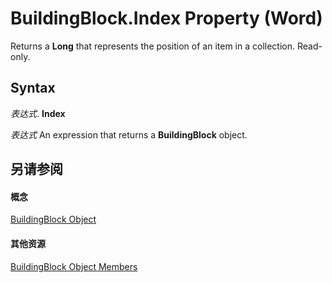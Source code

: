 
# BuildingBlock.Index Property (Word)

Returns a  **Long** that represents the position of an item in a collection. Read-only.


## Syntax

 _表达式_. **Index**

 _表达式_ An expression that returns a **BuildingBlock** object.


## 另请参阅


#### 概念


[BuildingBlock Object](2558b89f-8552-bb71-fa40-101cab2635ba.md)
#### 其他资源


[BuildingBlock Object Members](http://msdn.microsoft.com/library/56fb71a6-3ee7-77ee-eaa3-17f16692aa18%28Office.15%29.aspx)